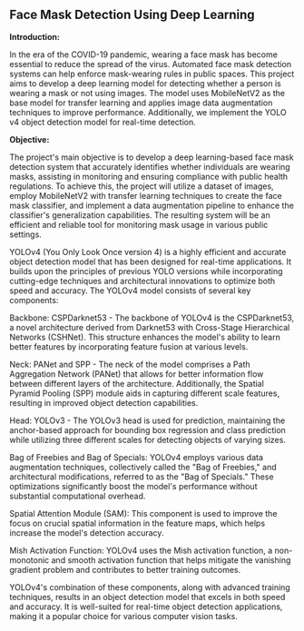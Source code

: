 ## Face Mask Detection Using Deep Learning

**Introduction:**

In the era of the COVID-19 pandemic, wearing a face mask has become essential to reduce the spread of the virus. Automated face mask detection systems can help enforce mask-wearing rules in public spaces. This project aims to develop a deep learning model for detecting whether a person is wearing a mask or not using images. The model uses MobileNetV2 as the base model for transfer learning and applies image data augmentation techniques to improve performance. Additionally, we implement the YOLO v4 object detection model for real-time detection.

**Objective:**

The project's main objective is to develop a deep learning-based face mask detection system that accurately identifies whether individuals are wearing masks, assisting in monitoring and ensuring compliance with public health regulations. To achieve this, the project will utilize a dataset of images, employ MobileNetV2 with transfer learning techniques to create the face mask classifier, and implement a data augmentation pipeline to enhance the classifier's generalization capabilities. The resulting system will be an efficient and reliable tool for monitoring mask usage in various public settings.


YOLOv4 (You Only Look Once version 4) is a highly efficient and accurate object detection model that has been designed for real-time applications. It builds upon the principles of previous YOLO versions while incorporating cutting-edge techniques and architectural innovations to optimize both speed and accuracy. The YOLOv4 model consists of several key components:

Backbone: CSPDarknet53 - The backbone of YOLOv4 is the CSPDarknet53, a novel architecture derived from Darknet53 with Cross-Stage Hierarchical Networks (CSHNet). This structure enhances the model's ability to learn better features by incorporating feature fusion at various levels.

Neck: PANet and SPP - The neck of the model comprises a Path Aggregation Network (PANet) that allows for better information flow between different layers of the architecture. Additionally, the Spatial Pyramid Pooling (SPP) module aids in capturing different scale features, resulting in improved object detection capabilities.

Head: YOLOv3 - The YOLOv3 head is used for prediction, maintaining the anchor-based approach for bounding box regression and class prediction while utilizing three different scales for detecting objects of varying sizes.

Bag of Freebies and Bag of Specials: YOLOv4 employs various data augmentation techniques, collectively called the "Bag of Freebies," and architectural modifications, referred to as the "Bag of Specials." These optimizations significantly boost the model's performance without substantial computational overhead.

Spatial Attention Module (SAM): This component is used to improve the focus on crucial spatial information in the feature maps, which helps increase the model's detection accuracy.

Mish Activation Function: YOLOv4 uses the Mish activation function, a non-monotonic and smooth activation function that helps mitigate the vanishing gradient problem and contributes to better training outcomes.

YOLOv4's combination of these components, along with advanced training techniques, results in an object detection model that excels in both speed and accuracy. It is well-suited for real-time object detection applications, making it a popular choice for various computer vision tasks.
